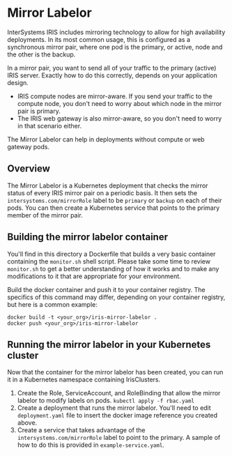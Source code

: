 # Mirror Labelor

InterSystems IRIS includes mirroring technology to allow for high availability deployments.  In its most common usage, this is configured as a synchronous mirror pair, where one pod is the primary, or active, node and the other is the backup.

In a mirror pair, you want to send all of your traffic to the primary (active) IRIS server.  Exactly how to do this correctly, depends on your application design.

* IRIS compute nodes are mirror-aware.  If you send your traffic to the compute node, you don't need to worry about which node in the mirror pair is primary.
* The IRIS web gateway is also mirror-aware, so you don't need to worry in that scenario either.

The Mirror Labelor can help in deployments without compute or web gateway pods.

## Overview

The Mirror Labelor is a Kubernetes deployment that checks the mirror status of every IRIS mirror pair on a periodic basis.  It then sets the `intersystems.com/mirrorRole` label to be `primary` or `backup` on each of their pods.  You can then create a Kubernetes service that points to the primary member of the mirror pair.

## Building the mirror labelor container

You'll find in this directory a Dockerfile that builds a very basic container containing the `monitor.sh` shell script.  Please take some time to review `monitor.sh` to get a better understanding of how it works and to make any modifications to it that are appropriate for your environment.

Build the docker container and push it to your container registry.  The specifics of this command may differ, depending on your container registry, but here is a common example:

```
docker build -t <your_org>/iris-mirror-labelor .
docker push <your_org>/iris-mirror-labelor
```

## Running the mirror labelor in your Kubernetes cluster

Now that the container for the mirror labelor has been created, you can run it in a Kubernetes namespace containing IrisClusters.

1. Create the Role, ServiceAccount, and RoleBinding that allow the mirror labelor to modify labels on pods.  `kubectl apply -f rbac.yaml`
2. Create a deployment that runs the mirror labelor.  You'll need to edit `deployment.yaml` file to insert the docker image reference you created above.
3. Create a service that takes advantage of the `intersystems.com/mirrorRole` label to point to the primary.  A sample of how to do this is provided in `example-service.yaml`.

